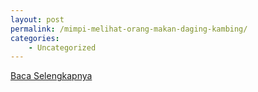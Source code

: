 ```yaml
---
layout: post
permalink: /mimpi-melihat-orang-makan-daging-kambing/
categories:
    - Uncategorized
---
```


[Baca Selengkapnya](/10)